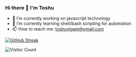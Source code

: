 ### Hi there 👋 I'm Toshu
- 🔭 I’m currently working on javascript technology
- 🌱 I’m currently learning shell/bash scripting for automation
- 📫 How to reach me: toshunigam@ymail.com

<!--
**toshunigam/toshunigam** is a ✨ _special_ ✨ repository because its `README.md` (this file) appears on your GitHub profile.

Here are some ideas to get you started:

- 🔭 I’m currently working on ...
- 🌱 I’m currently learning ...
- 👯 I’m looking to collaborate on ...
- 🤔 I’m looking for help with ...
- 💬 Ask me about ...
- 📫 How to reach me: ...
- 😄 Pronouns: ...
- ⚡ Fun fact: ...
-->

[![GitHub Streak](https://github-readme-streak-stats.herokuapp.com?user=toshunigam)](https://git.io/streak-stats)

![Visitor Count](https://profile-counter.glitch.me/toshunigam/count.svg)
